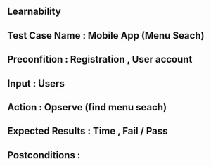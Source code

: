 ## Learnability 
## Test Case Name : Mobile App (Menu Seach)
## Preconfition : Registration , User account 
## Input : Users
## Action :  Opserve (find menu seach)
## Expected Results : Time , Fail / Pass 
## Postconditions : 
